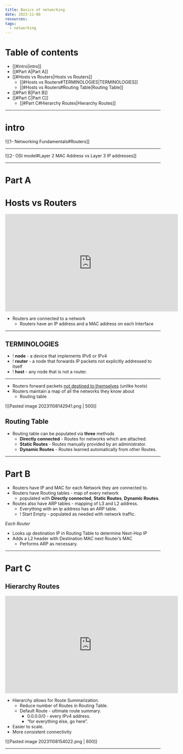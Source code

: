 ```yaml
---
title: Basics of networking
date: 2023-11-08
resources: 
tags:
  - networking
---
```


# Table of contents

- [[#intro|intro]]
- [[#Part A|Part A]]
- [[#Hosts vs Routers|Hosts vs Routers]]
	- [[#Hosts vs Routers#TERMINOLOGIES|TERMINOLOGIES]]
	- [[#Hosts vs Routers#Routing Table|Routing Table]]
- [[#Part B|Part B]]
- [[#Part C|Part C]]
	- [[#Part C#Hierarchy Routes|Hierarchy Routes]]

---

# intro

![[1- Networking Fundamentals#Routers]]

---

![[2- OSI model#Layer 2 MAC Address vs Layer 3 IP addresses]]

---

# Part A
# Hosts vs Routers

<iframe width="560" height="315" src="https://www.youtube.com/embed/AzXys5kxpAM?si=ogS5ymFvVqWRM_sj&amp;start=200" title="YouTube video player" frameborder="0" allow="accelerometer; autoplay; clipboard-write; encrypted-media; gyroscope; picture-in-picture; web-share" allowfullscreen></iframe>

- Routers are connected to a network
	- Routers have an IP address and a MAC address on each Interface

---
## TERMINOLOGIES

- ! **node** - a device that implements IPv6 or IPv4
- ! **router** - a node that forwards IP packets not explicitly addressed to itself
- ! **host** - any node that is not a router.

---

- Routers forward packets <u>not destined to themselves</u> (unlike hosts)
- Routers maintain a map of all the networks they know about
	- Routing table

![[Pasted image 20231108142941.png | 500]]

## Routing Table

- Routing table can be populated via **three** methods
	- **Directly connected** - Routes for networks which are attached.
	- **Static Routes** - Routes manually provided by an administrator.
	- **Dynamic Routes** - Routes learned automatically from other Routes.

---
# Part B

- Routers have IP and MAC for each Network they are connected to.
- Routers have Routing tables - map of every network
	- populated with **Directly connected**, **Static Routes**, **Dynamic Routes**.
- Routes also have ARP tables - mapping of L3 and L2 address.
	- Everything with an Ip address has an ARP table.
	- ! Start Empty - populated as needed with network traffic. 

*Each Router*
- Looks up destination IP in Routing Table to determine Next-Hop IP
- Adds a L2 header with Destination MAC next Router’s MAC
	- Performs ARP as necessary.

---
# Part C

## Hierarchy Routes

<iframe width="560" height="315" src="https://www.youtube.com/embed/zmxLg4jV0ts?si=a8bf2HLCCM1g0QRD&amp;start=188" title="YouTube video player" frameborder="0" allow="accelerometer; autoplay; clipboard-write; encrypted-media; gyroscope; picture-in-picture; web-share" allowfullscreen></iframe>

- Hierarchy allows for Route Summarization.
	- Reduce number of Routes in Routing Table.
	- Default Route - ultimate route summary.
		- 0.0.0.0/0 - every IPv4 address.
		- “for everything else, go here”.
- Easier to scale.
- More consistent connectivity


![[Pasted image 20231108154022.png | 600]]

---